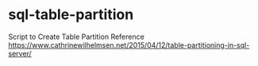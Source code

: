 # sql-table-partition
Script to Create Table Partition
Reference
https://www.cathrinewilhelmsen.net/2015/04/12/table-partitioning-in-sql-server/
